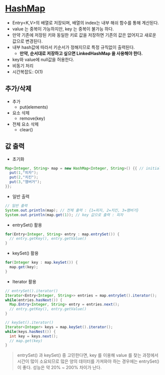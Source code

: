# [HashMap](https://github.com/TheAlgorithms/Java/tree/master/DataStructures/HashMap)

- Entry<K,V>의 배열로 저장되며, 배열의 index는 내부 해쉬 함수를 통해 계산된다.
- value 는 중복이 가능하지만, key 는 중복이 불가능 하다.
- 만약 기존에 저장된 키와 동일한 키로 값을 저장하면 기존의 값은 없어지고 새로운 값으로 변경된다.
- 내부 hash값에 따라서 키순서가 정해지므로 특정 규칙없이 출력된다.
  - __만약, 순서대로 저장하고 싶으면 LinkedHashMap 을 사용해야 한다.__
- key와 value에 null값을 허용한다.
- 비동기 처리
- 시간복잡도: O(1)

## 추가/삭제

- 추가 
  - put(elements)
- 요소 삭제
  - remove(key)
- 전체 요소 삭제
  - clear()

## 값 출력

- 초기화

```java
Map<Integer, String> map = new HashMap<Integer, String>() {{ // initialize
  put(1,"피자");
  put(2,"치킨");
  put(3,"햄버거");
}};
```

- 일반 출력

```java
// 일반 출력
System.out.println(map); // 전체 출력 : {1=피자, 2=치킨, 3=햄버거}
System.out.println(map.get(1)); // key 값으로 출력 : 피자
```

- entrySet() 활용

```java
for(Entry<Integer, String> entry : map.entrySet()) {
  // entry.getKey(), entry.getValue()
}
```

- keySet() 활용

```java
for(Integer key : map.keySet()) {
  map.get(key);
}
```

- Iterator 활용

```java
// entrySet().iterator()
Iterator<Entry<Integer, String>> entries = map.entrySet().iterator();
while(entries.hasNext()) {
  Map.Entry<Integer, String> entry = entries.next();
  // entry.getKey(), entry.getValue()
}

// keySet().iterator()
Iterator<Integer> keys = map.keySet().iterator();
while(keys.hasNest()) {
  int key = keys.next();
  // map.get(key)
}
```

> entrySet() 과 keySet() 중 고민한다면, key 를 이용해 value 를 찾는 과정에서 시간이 많이 소요되므로 많은 양의 데이터를 가져와야 하는 경우에는 entrySet() 이 좋다. 성능은 약 20% ~ 200% 차이가 난다.
